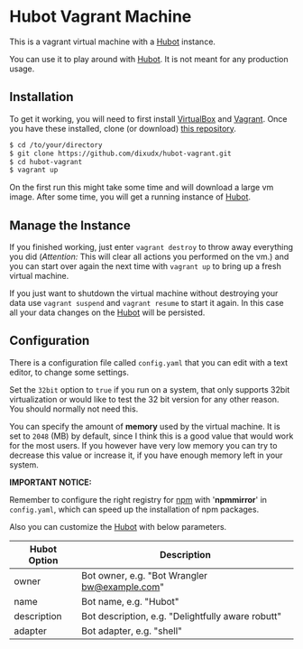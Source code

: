 Hubot Vagrant Machine
=====================

This is a vagrant virtual machine with a [Hubot](https://hubot.github.com/) instance.

You can use it to play around with [Hubot](https://hubot.github.com/). It is not meant for any production usage.

Installation
------------

To get it working, you will need to first install [VirtualBox](https://www.virtualbox.org/wiki/Downloads)
and [Vagrant](https://www.vagrantup.com). Once you have these installed, clone
(or download) [this repository](https://github.com/dixudx/hubot-vagrant.git).

```bash
$ cd /to/your/directory
$ git clone https://github.com/dixudx/hubot-vagrant.git
$ cd hubot-vagrant
$ vagrant up
```

On the first run this might take some time and will download a large vm image.
After some time, you will get a running instance of [Hubot](https://hubot.github.com/).

Manage the Instance
-------------------

If you finished working, just enter `vagrant destroy` to throw away everything you
did (*Attention:* This will clear all actions you performed on the vm.) and you can start over again
the next time with `vagrant up` to bring up a fresh virtual machine.

If you just want to shutdown the virtual machine without destroying your
data use `vagrant suspend` and `vagrant resume` to start it again. In this
case all your data changes on the [Hubot](https://hubot.github.com/) will be persisted.

Configuration
-------------

There is a configuration file called `config.yaml` that you can edit with a text editor, to change
some settings.

Set the `32bit` option to `true` if you run on a system, that only supports 32bit virtualization or
would like to test the 32 bit version for any other reason. You should normally not need this.

You can specify the amount of **memory** used by the virtual machine. It is set to `2048` (MB) by default,
since I think this is a good value that would work for the most users. If you however have very low memory
you can try to decrease this value or increase it, if you have enough memory left in your system.

**IMPORTANT NOTICE:**

Remember to configure the right registry for [npm](https://www.npmjs.com/) with '**npmmirror**' in `config.yaml`,
which can speed up the installation of npm packages.

Also you can customize the [Hubot](https://hubot.github.com/) with below parameters.

| Hubot Option  | Description                                       |
|---------------|---------------------------------------------------|
| owner         | Bot owner, e.g. "Bot Wrangler bw@example.com"     |
| name          | Bot name, e.g. "Hubot"                            |
| description   | Bot description, e.g. "Delightfully aware robutt" |
| adapter       | Bot adapter, e.g. "shell"                         |

